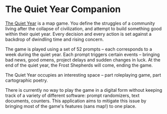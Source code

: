 # The Quiet Year Companion

[The Quiet Year](https://buriedwithoutceremony.com/the-quiet-year) is a map game. You define the struggles of a community living after the collapse of civilization, and attempt to build something good within their quiet year. Every decision and every action is set against a backdrop of dwindling time and rising concern.

The game is played using a set of 52 prompts – each corresponds to a week during the quiet year. Each prompt triggers certain events – bringing bad news, good omens, project delays and sudden changes in luck. At the end of the quiet year, the Frost Shepherds will come, ending the game.

The Quiet Year occupies an interesting space – part roleplaying game, part cartographic poetry.

There is currently no way to play the game in a digital form without keeping track of a variety of different software: prompt randomizers, text documents, counters. This application aims to mitigate this issue by bringing most of the game's features (sans map!) to one place.